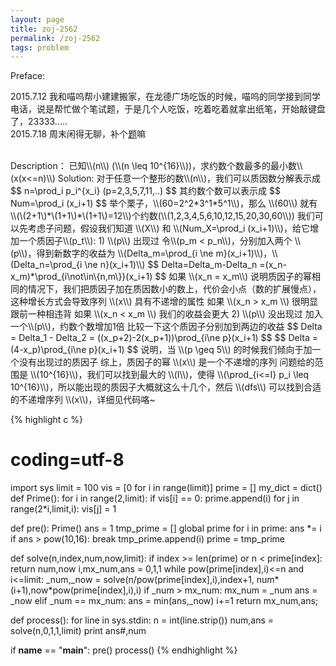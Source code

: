 ```yaml
---
layout: page
title: zoj-2562
permalink: /zoj-2562
tags: problem
---
```


<script type="text/javascript" src="http://cdn.mathjax.org/mathjax/latest/MathJax.js?config=default"></script>

Preface:

2015.7.12 我和喵呜帮小建建搬家，在龙德广场吃饭的时候，喵呜的同学接到同学电话，说是帮忙做个笔试题，于是几个人吃饭，吃着吃着就拿出纸笔，开始敲键盘了，23333.....   
2015.7.18 周末闲得无聊，补个[题](http://acm.zju.edu.cn/onlinejudge/showProblem.do?problemId=1562)嘛

<br>
Description：
已知\\(n\\) (\\(n \leq 10^{16}\\))，求约数个数最多的最小数\\(x(x<=n)\\)
Solution:
对于任意一个整形的数\\(n\\)，我们可以质因数分解表示成   
$$
n=\prod_i p_i^{x_i} (p=2,3,5,7,11,..)
$$
其约数个数可以表示成   
$$
    Num=\prod_i (x_i+1)
$$
举个栗子，\\(60=2^2*3^1*5^1\\)，那么 \\(60\\) 就有 \\(\(2+1\)*\(1+1\)*\(1+1\)=12\\)个约数(\\(1,2,3,4,5,6,10,12,15,20,30,60\\))   
我们可以先考虑子问题，假设我们知道 \\(X\\) 和 \\(Num_X=\prod_i (x_i+1)\\)，给它增加一个质因子\\(p_t\\):
1) \\(p\\) 出现过
    令\\(p_m < p_n\\)，分别加入两个 \\(p\\)，得到新数字的收益为 \\(Delta_m=\prod_{i \ne m}(x_i+1)\\)，\\(Delta_n=\prod_{i \ne n}(x_i+1)\\)
$$
    Delta=Delta_m-Delta_n
    =(x_n-x_m)*\prod_{i\not\in\{n,m\}}(x_i+1)
$$
如果 \\(x_n = x_m\\) 说明质因子的幂相同的情况下，我们把质因子加在质因数小的数上，代价会小点（数的扩展慢点），这种增长方式会导致序列 \\(x\\) 具有不递增的属性   
如果 \\(x_n > x_m \\) 很明显跟前一种相违背   
如果 \\(x_n < x_m \\) 我们的收益会更大
2) \\(p\\) 没出现过
加入一个\\(p\\)，约数个数增加1倍   
比较一下这个质因子分别加到两边的收益
$$
Delta = Delta_1 - Delta_2 = ((x_p+2)-2(x_p+1))\prod_{i\ne p}(x_i+1)
$$
$$
Delta = (4-x_p)\prod_{i\ne p}(x_i+1)
$$
说明，当 \\(p \geq 5\\) 的时候我们倾向于加一个没有出现过的质因子   
综上，质因子的幂 \\(x\\) 是一个不递增的序列    
问题给的范围是 \\(10^{16}\\)，我们可以找到最大的 \\(I\\)，使得 \\(\prod_{i<=I} p_i \leq 10^{16}\\)，所以能出现的质因子大概就这么十几个，然后 \\(dfs\\) 可以找到合适的不递增序列 \\(x\\)，详细见代码咯~   

{% highlight c %}
# coding=utf-8
import sys
limit = 100
vis = [0 for i in range(limit)]
prime = []
my_dict = dict()
def Prime():
	for i in range(2,limit):
		if vis[i] == 0:
			prime.append(i)
			for j in range(2*i,limit,i):
				vis[j] = 1

def pre():
	Prime()
	ans = 1
	tmp_prime = []
	global prime
	for i in prime:
		ans *= i
		if ans > pow(10,16):
			break
		tmp_prime.append(i)
	prime = tmp_prime

def solve(n,index,num,now,limit):
	if index >= len(prime) or n < prime[index]:
		return num,now
	i,mx_num,ans = 0,1,1
	while pow(prime[index],i)<=n and i<=limit:
		_num,_now = solve(n/pow(prime[index],i),index+1,
			num*(i+1),now*pow(prime[index],i),i)
		if _num > mx_num:
			mx_num = _num
			ans = _now
		elif _num == mx_num:
			ans = min(ans,_now)
		i+=1
	return mx_num,ans;

def process():
	for line in sys.stdin:
		n = int(line.strip())
		num,ans = solve(n,0,1,1,limit)
		print ans#,num

if __name__ == "__main__":
	pre()
	process()
{% endhighlight %}